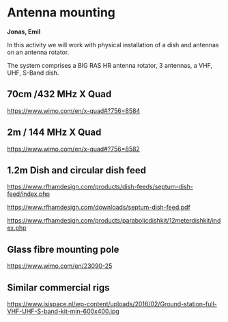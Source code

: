 # Antenna mounting

**Jonas, Emil**

In this activity we will work with physical installation of a dish and antennas on an antenna rotator.

The system comprises a BIG RAS HR antenna rotator, 3 antennas, a VHF, UHF, S-Band dish.

## 70cm /432 MHz X Quad

https://www.wimo.com/en/x-quad#?756=8584
## 2m / 144 MHz X Quad

https://www.wimo.com/en/x-quad#?756=8582

## 1.2m Dish and circular dish feed

https://www.rfhamdesign.com/products/dish-feeds/septum-dish-feed/index.php

https://www.rfhamdesign.com/downloads/septum-dish-feed.pdf

https://www.rfhamdesign.com/products/parabolicdishkit/12meterdishkit/index.php

## Glass fibre mounting pole

https://www.wimo.com/en/23090-25

## Similar commercial rigs

https://www.isispace.nl/wp-content/uploads/2016/02/Ground-station-full-VHF-UHF-S-band-kit-min-600x400.jpg

